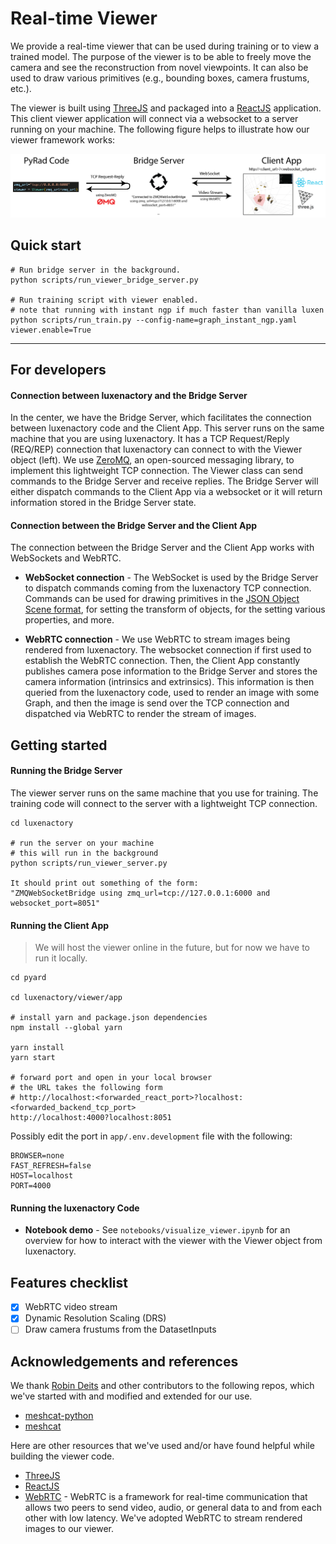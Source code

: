 # Real-time Viewer

We provide a real-time viewer that can be used during training or to view a trained model. The purpose of the viewer is to be able to freely move the camera and see the reconstruction from novel viewpoints. It can also be used to draw various primitives (e.g., bounding boxes, camera frustums, etc.).

The viewer is built using [ThreeJS](https://threejs.org/) and packaged into a [ReactJS](https://reactjs.org/) application. This client viewer application will connect via a websocket to a server running on your machine. The following figure helps to illustrate how our viewer framework works:

![visualize_dataset](media/viewer_figure.png)

## Quick start

```
# Run bridge server in the background.
python scripts/run_viewer_bridge_server.py

# Run training script with viewer enabled.
# note that running with instant ngp if much faster than vanilla luxen
python scripts/run_train.py --config-name=graph_instant_ngp.yaml viewer.enable=True
```

<hr>

## For developers

#### Connection between luxenactory and the Bridge Server

In the center, we have the Bridge Server, which facilitates the connection between luxenactory code and the Client App. This server runs on the same machine that you are using luxenactory. It has a TCP Request/Reply (REQ/REP) connection that luxenactory can connect to with the Viewer object (left). We use [ZeroMQ](https://zeromq.org/), an open-sourced messaging library, to implement this lightweight TCP connection. The Viewer class can send commands to the Bridge Server and receive replies. The Bridge Server will either dispatch commands to the Client App via a websocket or it will return information stored in the Bridge Server state.

#### Connection between the Bridge Server and the Client App

The connection between the Bridge Server and the Client App works with WebSockets and WebRTC.

- **WebSocket connection** - The WebSocket is used by the Bridge Server to dispatch commands coming from the luxenactory TCP connection. Commands can be used for drawing primitives in the [JSON Object Scene format](https://github.com/mrdoob/three.js/wiki/JSON-Object-Scene-format-4), for setting the transform of objects, for the setting various properties, and more.

- **WebRTC connection** - We use WebRTC to stream images being rendered from luxenactory. The websocket connection if first used to establish the WebRTC connection. Then, the Client App constantly publishes camera pose information to the Bridge Server and stores the camera information (intrinsics and extrinsics). This information is then queried from the luxenactory code, used to render an image with some Graph, and then the image is send over the TCP connection and dispatched via WebRTC to render the stream of images.

## Getting started

#### Running the Bridge Server

The viewer server runs on the same machine that you use for training. The training code will connect to the server with a lightweight TCP connection.

```
cd luxenactory

# run the server on your machine
# this will run in the background
python scripts/run_viewer_server.py

It should print out something of the form:
"ZMQWebSocketBridge using zmq_url=tcp://127.0.0.1:6000 and websocket_port=8051"
```

#### Running the Client App

> We will host the viewer online in the future, but for now we have to run it locally.

```
cd pyard

cd luxenactory/viewer/app

# install yarn and package.json dependencies
npm install --global yarn

yarn install
yarn start

# forward port and open in your local browser
# the URL takes the following form
# http://localhost:<forwarded_react_port>?localhost:<forwarded_backend_tcp_port>
http://localhost:4000?localhost:8051
```

Possibly edit the port in `app/.env.development` file with the following:

```
BROWSER=none
FAST_REFRESH=false
HOST=localhost
PORT=4000
```

#### Running the luxenactory Code

- **Notebook demo** - See `notebooks/visualize_viewer.ipynb` for an overview for how to interact with the viewer with the Viewer object from luxenactory.

## Features checklist

- [x] WebRTC video stream
- [x] Dynamic Resolution Scaling (DRS)
- [ ] Draw camera frustums from the DatasetInputs

## Acknowledgements and references

We thank [Robin Deits](https://github.com/rdeits) and other contributors to the following repos, which we've started with and modified and extended for our use.

- [meshcat-python](https://github.com/rdeits/meshcat-python)
- [meshcat](https://github.com/rdeits/meshcat)

Here are other resources that we've used and/or have found helpful while building the viewer code.

- [ThreeJS](https://threejs.org/)
- [ReactJS](https://reactjs.org/)
- [WebRTC](https://webrtc.org/) - WebRTC is a framework for real-time communication that allows two peers to send video, audio, or general data to and from each other with low latency. We've adopted WebRTC to stream rendered images to our viewer.
